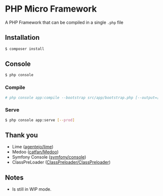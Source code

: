 # PHP Micro Framework

A PHP Framework that can be compiled in a single `.php` file

## Installation
```bash
$ composer install
```

## Console
```bash
$ php console
```

### Compile
```bash
# php console app:compile --bootstrap src/app/bootstrap.php [--output=[Output Filename]]
```

### Serve
```bash
$ php console app:serve [--prod]
```

## Thank you
- Lime ([agentejo/lime](https://github.com/agentejo/lime))
- Medoo ([catfan/Medoo](https://github.com/catfan/Medoo))
- Symfony Console ([symfony/console](https://github.com/symfony/console))
- ClassPreLoader ([ClassPreloader/ClassPreloader](https://github.com/ClassPreloader/ClassPreloader))

## Notes
- Is still in WIP mode.
